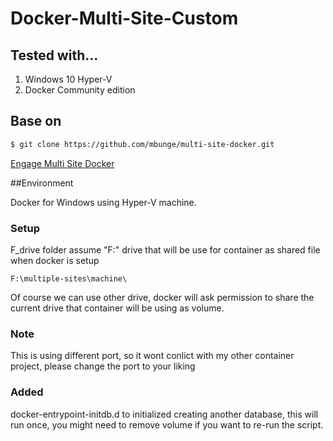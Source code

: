 # Docker-Multi-Site-Custom

## Tested with...
1. Windows 10 Hyper-V
2. Docker Community edition

## Base on

```bash
$ git clone https://github.com/mbunge/multi-site-docker.git
``` 

 [Engage Multi Site Docker](https://github.com/mbunge/multi-site-docker)

##Environment

Docker for Windows using Hyper-V machine.

### Setup

F_drive folder assume "F:" drive that will be use for container as shared file when docker is setup

```
F:\multiple-sites\machine\
```

Of course we can use other drive, docker will ask permission to share the current drive that container will be using as volume.

### Note

This is using different port, so it wont conlict with my other container project, please change the port to your liking

### Added

docker-entrypoint-initdb.d to initialized creating another database, this will run once, you might need to remove volume if you want to re-run the script.